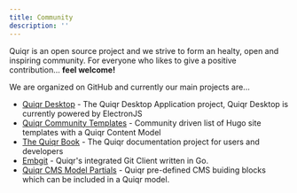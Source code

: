 ```yaml
---
title: Community
description: ''
---
```


Quiqr is an open source project and we strive to form an healty, open and inspiring community. For everyone who likes to give a positive contribution... **feel welcome!**

We are organized on GitHub and currently our main projects are...

- [Quiqr Desktop](https://github.com/quiqr/quiqr-desktop) - The Quiqr Desktop Application project, Quiqr Desktop is currently powered by ElectronJS
- [Quiqr Community Templates](https://github.com/quiqr/quiqr-community-templates) - Community driven list of Hugo site templates with a Quiqr Content Model
- [The Quiqr Book](https://github.com/quiqr/quiqr-book) - The Quiqr documentation project for users and developers
- [Embgit](https://github.com/quiqr/embgit) - Quiqr's integrated Git Client written in Go.
- [Quiqr CMS Model Partials](https://github.com/quiqr/model-partials) - Quiqr pre-defined CMS buiding blocks which can be included in a Quiqr model.

